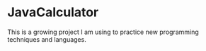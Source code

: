 # JavaCalculator
This is a growing project I am using to practice new programming techniques and languages.
